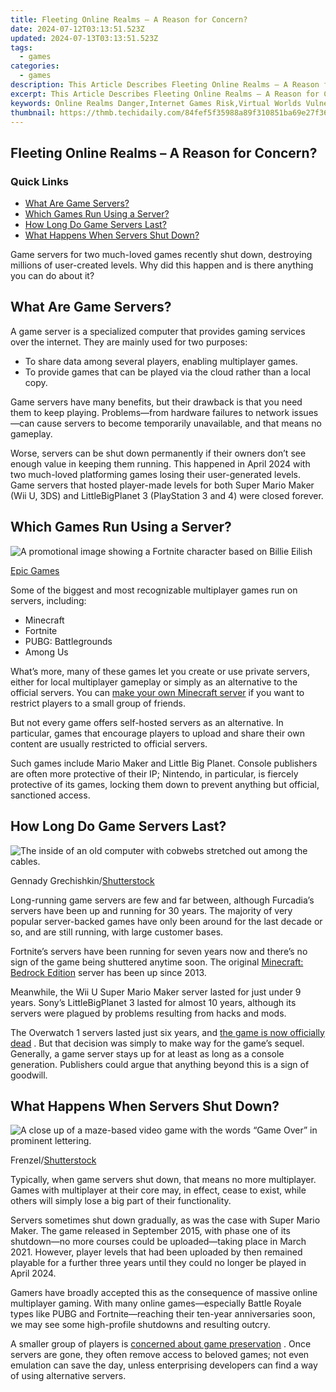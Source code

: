 ```yaml
---
title: Fleeting Online Realms – A Reason for Concern?
date: 2024-07-12T03:13:51.523Z
updated: 2024-07-13T03:13:51.523Z
tags:
  - games
categories:
  - games
description: This Article Describes Fleeting Online Realms – A Reason for Concern?
excerpt: This Article Describes Fleeting Online Realms – A Reason for Concern?
keywords: Online Realms Danger,Internet Games Risk,Virtual Worlds Vulnerability,Ephemeral Webspaces Threat,Digital Gaming Hazards,Momentary Webs Fear,Temporal Networks Concern
thumbnail: https://thmb.techidaily.com/84fef5f35988a89f310851ba69e27f36f222e4900085b075caa3fb4e05a962a8.jpg
---
```


## Fleeting Online Realms – A Reason for Concern?

### Quick Links

* [What Are Game Servers?](#what-are-game-servers)
* [Which Games Run Using a Server?](#which-games-run-using-a-server)
* [How Long Do Game Servers Last?](#how-long-do-game-servers-last)
* [What Happens When Servers Shut Down?](#what-happens-when-servers-shut-down)

 Game servers for two much-loved games recently shut down, destroying millions of user-created levels. Why did this happen and is there anything you can do about it?

## What Are Game Servers?

 A game server is a specialized computer that provides gaming services over the internet. They are mainly used for two purposes:

* To share data among several players, enabling multiplayer games.
* To provide games that can be played via the cloud rather than a local copy.

 Game servers have many benefits, but their drawback is that you need them to keep playing. Problems—from hardware failures to network issues—can cause servers to become temporarily unavailable, and that means no gameplay.

 Worse, servers can be shut down permanently if their owners don’t see enough value in keeping them running. This happened in April 2024 with two much-loved platforming games losing their user-generated levels. Game servers that hosted player-made levels for both Super Mario Maker (Wii U, 3DS) and LittleBigPlanet 3 (PlayStation 3 and 4) were closed forever.

## Which Games Run Using a Server?

![A promotional image showing a Fortnite character based on Billie Eilish](https://static1.makeuseofimages.com/wordpress/wp-content/uploads/2024/04/fortnite-festival-season-3-1920x1080-5bb5103dc240.jpg)

[Epic Games](https://www.fortnite.com/news/fortnite-festival-season-3-features-billie-eilish)

 Some of the biggest and most recognizable multiplayer games run on servers, including:

* Minecraft
* Fortnite
* PUBG: Battlegrounds
* Among Us

 What’s more, many of these games let you create or use private servers, either for local multiplayer gameplay or simply as an alternative to the official servers. You can [make your own Minecraft server](https://www.makeuseof.com/how-to-make-a-minecraft-server/) if you want to restrict players to a small group of friends.

 But not every game offers self-hosted servers as an alternative. In particular, games that encourage players to upload and share their own content are usually restricted to official servers.

 Such games include Mario Maker and Little Big Planet. Console publishers are often more protective of their IP; Nintendo, in particular, is fiercely protective of its games, locking them down to prevent anything but official, sanctioned access.

## How Long Do Game Servers Last?

![The inside of an old computer with cobwebs stretched out among the cables.](https://static1.makeuseofimages.com/wordpress/wp-content/uploads/2024/04/shutterstock_688683298.jpg)

 Gennady Grechishkin/[Shutterstock](https://www.shutterstock.com/image-photo/old-computer-system-unit-spiderweb-dust-688683298)

 Long-running game servers are few and far between, although Furcadia’s servers have been up and running for 30 years. The majority of very popular server-backed games have only been around for the last decade or so, and are still running, with large customer bases.

 Fortnite’s servers have been running for seven years now and there’s no sign of the game being shuttered anytime soon. The original [Minecraft: Bedrock Edition](https://findmcserver.com/server/lifeboat) server has been up since 2013.

 Meanwhile, the Wii U Super Mario Maker server lasted for just under 9 years. Sony’s LittleBigPlanet 3 lasted for almost 10 years, although its servers were plagued by problems resulting from hacks and mods.

 The Overwatch 1 servers lasted just six years, and [the game is now officially dead](https://gamerant.com/overwatch-servers-shutdown-status-offline/) . But that decision was simply to make way for the game’s sequel. Generally, a game server stays up for at least as long as a console generation. Publishers could argue that anything beyond this is a sign of goodwill.

## What Happens When Servers Shut Down?

![A close up of a maze-based video game with the words “Game Over” in prominent lettering.](https://static1.makeuseofimages.com/wordpress/wp-content/uploads/2024/04/game-over-screen.jpg)

 Frenzel/[Shutterstock](https://www.shutterstock.com/image-photo/screen-showing-that-game-over-macro-153068465)

 Typically, when game servers shut down, that means no more multiplayer. Games with multiplayer at their core may, in effect, cease to exist, while others will simply lose a big part of their functionality.

 Servers sometimes shut down gradually, as was the case with Super Mario Maker. The game released in September 2015, with phase one of its shutdown—no more courses could be uploaded—taking place in March 2021\. However, player levels that had been uploaded by then remained playable for a further three years until they could no longer be played in April 2024.

 Gamers have broadly accepted this as the consequence of massive online multiplayer gaming. With many online games—especially Battle Royale types like PUBG and Fortnite—reaching their ten-year anniversaries soon, we may see some high-profile shutdowns and resulting outcry.

 A smaller group of players is [concerned about game preservation](https://www.makeuseof.com/what-is-video-game-preservation/) . Once servers are gone, they often remove access to beloved games; not even emulation can save the day, unless enterprising developers can find a way of using alternative servers.


<ins class="adsbygoogle"
     style="display:block"
     data-ad-format="autorelaxed"
     data-ad-client="ca-pub-7571918770474297"
     data-ad-slot="1223367746"></ins>



<ins class="adsbygoogle"
     style="display:block"
     data-ad-client="ca-pub-7571918770474297"
     data-ad-slot="8358498916"
     data-ad-format="auto"
     data-full-width-responsive="true"></ins>




